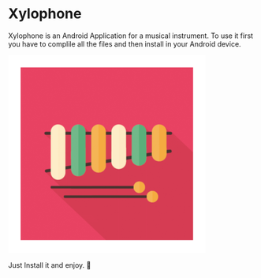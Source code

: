 
# Xylophone
Xylophone is an Android Application for a musical instrument. To use it first you have to complile all the files and then install in your Android device.

![Xylophone](https://raw.githubusercontent.com/anujsaxenadev/Xylophone_Android/master/Xylophone.png "Xylophone")


Just Install it and enjoy. :musical_note:
